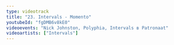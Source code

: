 ```yaml
---
type: videotrack
title: "23. Intervals - Momento"
youtubeId: "fgDMB6v8kE0"
videoevents: "Nick Johnston, Polyphia, Intervals в Patronaat"
videoartists: ["Intervals"]
---
```

